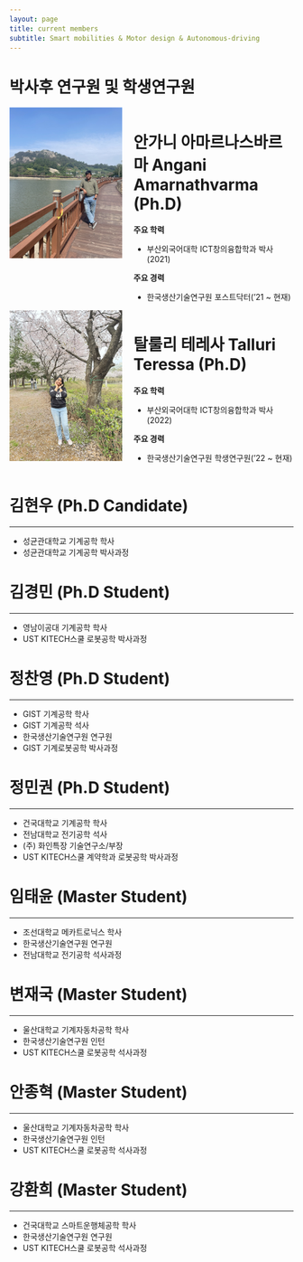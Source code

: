 ```yaml
---
layout: page
title: current members
subtitle: Smart mobilities & Motor design & Autonomous-driving
---
```


# 박사후 연구원 및 학생연구원
<div style="display: flex; align-items: flex-start;">
  <img src="https://raw.githubusercontent.com/hrchalab/hrchalab.github.io/master/assets/img/angani.png" alt="Angani amarna varma" style="width: 200px; margin-right: 20px;" />
  
  <div>
    <h1>안가니 아마르나스바르마 Angani Amarnathvarma (Ph.D)</h1>
    <p><strong>주요 학력</strong></p>
    <ul>
      <li>부산외국어대학 ICT창의융합학과 박사 (2021)</li>
    </ul>
    <p><strong>주요 경력</strong></p>
    <ul>
      <li>한국생산기술연구원 포스트닥터(’21 ~ 현재)</li>
    </ul>
  </div>
</div>

<div style="display: flex; align-items: flex-start;">
  <img src="https://raw.githubusercontent.com/hrchalab/hrchalab.github.io/master/assets/img/teressa.png" alt="Angani amarna varma" style="width: 200px; margin-right: 20px;" />
  
  <div>
    <h1>탈룰리 테레사 Talluri Teressa (Ph.D)</h1>
    <p><strong>주요 학력</strong></p>
    <ul>
      <li>부산외국어대학 ICT창의융합학과 박사 (2022)</li>
    </ul>
    <p><strong>주요 경력</strong></p>
    <ul>
      <li>한국생산기술연구원 학생연구원(’22 ~ 현재)</li>
    </ul>
  </div>
</div>

# 김현우 (Ph.D Candidate)
---
- 성균관대학교 기계공학 학사
- 성균관대학교 기계공학 박사과정

# 김경민 (Ph.D Student)
---
- 영남이공대 기계공학 학사
- UST KITECH스쿨 로봇공학 박사과정

# 정찬영 (Ph.D Student)
---
- GIST 기계공학 학사
- GIST 기계공학 석사
- 한국생산기술연구원 연구원
- GIST 기계로봇공학 박사과정

# 정민권 (Ph.D Student)
---
- 건국대학교 기계공학 학사
- 전남대학교 전기공학 석사
- (주) 화인특장 기술연구소/부장
- UST KITECH스쿨 계약학과 로봇공학 박사과정

# 임태윤 (Master Student)
---
- 조선대학교 메카트로닉스 학사
- 한국생산기술연구원 연구원
- 전남대학교 전기공학 석사과정

# 변재국 (Master Student)
---
- 울산대학교 기계자동차공학 학사
- 한국생산기술연구원 인턴
- UST KITECH스쿨 로봇공학 석사과정

# 안종혁 (Master Student)
---
- 울산대학교 기계자동차공학 학사
- 한국생산기술연구원 인턴
- UST KITECH스쿨 로봇공학 석사과정

# 강환희 (Master Student)
---
- 건국대학교 스마트운행체공학 학사
- 한국생산기술연구원 연구원
- UST KITECH스쿨 로봇공학 석사과정
